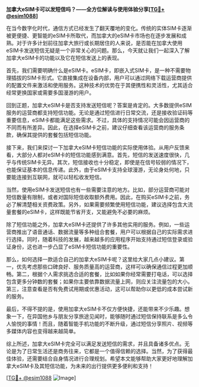 **加拿大eSIM卡可以发短信吗？——全方位解读与使用体验分享[[TG💪+ @esim1088](https://t.me/s/esim1088)]**

在当今数字化时代，通信方式已经发生了翻天覆地的变化。传统的实体SIM卡逐渐被更便捷、更智能的eSIM卡所取代，而加拿大的eSIM卡市场也在逐步发展和成熟。对于许多计划前往加拿大旅行或长期居住的人来说，是否能在加拿大使用eSIM卡发送短信无疑是一个非常关心的问题。那么，今天就让我们一起深入了解加拿大eSIM卡的功能以及它在短信发送上的表现。

首先，我们需要明确什么是eSIM卡。eSIM卡，即嵌入式SIM卡，是一种不需要物理插拔的SIM卡形式。它直接集成在设备内部，用户可以通过网络下载运营商提供的配置文件来激活和使用服务。这种技术的优势在于其便携性和灵活性，尤其适合经常更换国家或需要多国漫游的用户。

回到正题，加拿大eSIM卡是否支持发送短信呢？答案是肯定的。大多数提供eSIM服务的运营商都支持短信功能。无论是通过短信进行日常交流，还是接收验证码等重要信息，eSIM卡都能满足这些需求。不过，具体的支持情况可能会因运营商的不同而有所差异。因此，在选择eSIM卡之前，建议仔细查看该运营商的服务条款，确保其提供的套餐包括短信功能。

接下来，我们来探讨一下加拿大eSIM卡短信功能的实际使用体验。从用户反馈来看，大部分人都对eSIM卡的短信功能感到满意。首先，短信的发送速度很快，几乎与传统SIM卡无异。其次，短信接收也十分稳定，即使是在信号较弱的情况下，也能保证基本的信息传递。此外，由于eSIM卡支持全球漫游，无论身处何地，只要能连接到互联网，就可以轻松收发短信。

当然，使用eSIM卡发送短信也有一些需要注意的地方。比如，部分运营商可能对短信数量有限制，或者对国际短信收取额外费用。因此，在购买eSIM卡之前，务必了解清楚相关资费政策。另外，如果需要频繁使用短信功能，建议选择包含大流量套餐的eSIM卡，这样既能节省开支，又能避免不必要的麻烦。

除了短信功能之外，加拿大eSIM卡还提供了许多其他实用的服务。例如，一些运营商推出了语音通话、数据流量等多种组合套餐，用户可以根据自己的实际需求进行选择。同时，随着科技的发展，越来越多的应用程序开始支持通过短信登录或验证身份，这也进一步凸显了eSIM卡短信功能的重要性。

那么，如何选择一款适合自己的加拿大eSIM卡呢？这里给大家几点小建议。第一，优先考虑那些口碑良好、服务质量高的运营商，这样可以确保通信过程更加顺畅。第二，根据个人需求挑选合适的套餐，比如如果你经常需要打电话，可以选择包含更多分钟数的套餐；如果你主要依靠数据流量上网，则应关注流量包的大小。第三，注意查看是否有免费试用期或优惠活动，这可以帮助你以更低的成本尝试新的服务。

最后，不得不提的是，使用加拿大eSIM卡不仅方便快捷，还能带来不少乐趣。想象一下，在异国他乡与朋友分享旅途见闻时，能够随时通过短信保持联系是多么令人愉悦的事情！而且，随着智能手机功能的不断升级，通过短信分享照片、视频等多媒体内容也变得越来越简单。

综上所述，加拿大eSIM卡完全可以满足发送短信的需求，并且具备诸多优点。无论是为了日常生活还是商务往来，它都是一个值得信赖的选择。当然，为了获得最佳体验，还需要结合自身情况进行合理规划。希望本文能够帮助大家更好地理解加拿大eSIM卡及其短信功能，为未来的出行提供更多便利和支持！

[[TG💪+ @esim1088](https://t.me/s/esim1088) ![Image](https://i.postimg.cc/4NQfJmqS/Snipaste-2025-05-13-00-14-12.png)]